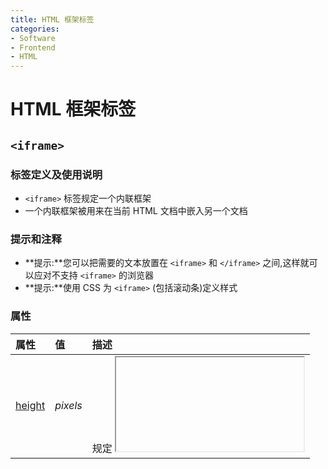 ```yaml
---
title: HTML 框架标签
categories:
- Software
- Frontend
- HTML
---
```

# HTML 框架标签

## `<iframe>`

### 标签定义及使用说明

- `<iframe>` 标签规定一个内联框架
- 一个内联框架被用来在当前 HTML 文档中嵌入另一个文档

### 提示和注释

- **提示:**您可以把需要的文本放置在 `<iframe>` 和 `</iframe>` 之间,这样就可以应对不支持 `<iframe>` 的浏览器
- **提示:**使用 CSS 为 `<iframe>` (包括滚动条)定义样式

### 属性

| 属性                                                         | 值                                                           | 描述                                       |
| :----------------------------------------------------------- | :----------------------------------------------------------- | :----------------------------------------- |
| [height](https://www.runoob.com/tags/att-iframe-height.html) | *pixels*                                                     | 规定 <iframe> 的高度,                     |
| [name](https://www.runoob.com/tags/att-iframe-name.html)     | *name*                                                       | 规定 <iframe> 的名称,                     |
| [sandbox](https://www.runoob.com/tags/att-iframe-sandbox.html) | "" <br>allow-forms <br/>allow-same-origin <br/>allow-scripts <br/>allow-top-navigation | 对 <iframe> 的内容定义一系列额外的限制,   |
| [seamless](https://www.runoob.com/tags/att-iframe-seamless.html) | seamless                                                     | 规定 <iframe> 看起来像是父文档中的一部分, |
| [src](https://www.runoob.com/tags/att-iframe-src.html)       | *URL*                                                        | 规定在 <iframe> 中显示的文档的 URL,       |
| [srcdoc](https://www.runoob.com/tags/att-iframe-srcdoc.html) | *HTML_code*                                                  | 规定页面中的 HTML 内容显示在 <iframe> 中, |
| [width](https://www.runoob.com/tags/att-iframe-width.html)   | *pixels*                                                     | 规定 <iframe> 的宽度,                     |

### 实例

标记一个内联框架:

<iframe src="http://www.runoob.com"></iframe>